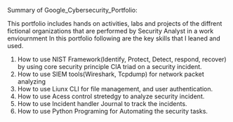 Summary of Google_Cybersecurity_Portfolio:
  
 This portfolio includes hands on activities, labs and projects of the diffrent fictional organizations that are performed by Security Analyst in a work enviournment 
 In this portfolio following are the key skills that I leaned and used.

   1) How to use NIST Framework(Identify, Protect, Detect, respond, recover) by using core security principle CIA triad on a security incident.
   2) How to use SIEM tools(Wireshark, Tcpdump) for network packet analyzing
   3) How to use Liunx CLI for file management, and user authentication.
   4) How to use Acess control stretedgy to analyze security incident.
   5) How to use Incident handler Journal to track the incidents.
   6) How to use Python Programing for Automating the security tasks. 
